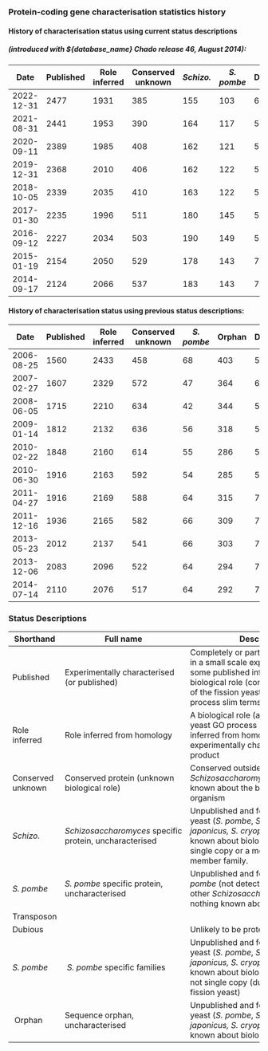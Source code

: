 ### Protein-coding gene characterisation statistics history

#### History of characterisation status using current status descriptions ####
##### (introduced with ${database_name} Chado release 46, August 2014): #####

<table>
 <thead>
  <tr>
   <th style="width: 100px;">Date</th>
   <th style="width: 100px;">Published</th>
   <th style="width: 100px;">Role inferred</th>
   <th style="width: 100px;">Conserved unknown</th>
   <th style="width: 100px;"><em><em><strong>Schizo.</strong></em></em></th>
   <th style="width: 100px;"><em>S. pombe</em></th>
   <th style="width: 100px;">Dubious</th>
   <th style="width: 100px;">Transposon</th>
   <th style="width: 100px;">Total</th>
  </tr>
 </thead>
 <tbody>
  <tr>
   <td>2022-12-31</td>
   <td>2477</td>
   <td>1931</td>
   <td>385</td>
   <td>155</td>
   <td>103</td>
   <td>69</td>
   <td>13</td>
   <td>5133</td>
  </tr>
  <tr>
   <td>2021-08-31</td>
   <td>2441</td>
   <td>1953</td>
   <td>390</td>
   <td>164</td>
   <td>117</td>
   <td>55</td>
   <td>13</td>
   <td>5133</td>
  </tr>
 <tr>
  <td>2020-09-11</td>
  <td>2389</td>
  <td>1985</td>
  <td>408</td>
  <td>162</td>
  <td>121</td>
  <td>55</td>
  <td>13</td>
  <td>5133</td>
 </tr>
 <tr>
  <td>2019-12-31</td>
  <td>2368</td>
  <td>2010</td>
  <td>406</td>
  <td>162</td>
  <td>122</td>
  <td>55</td>
  <td>13</td>
  <td>5136</td>
 </tr>
 <tr>
  <td>2018-10-05</td>
  <td>2339</td>
  <td>2035</td>
  <td>410</td>
  <td>163</td>
  <td>122</td>
  <td>55</td>
  <td>13</td>
  <td>5137</td>
 </tr>
 <tr>
  <td>2017-01-30</td>
  <td>2235</td>
  <td>1996</td>
  <td>511</td>
  <td>180</td>
  <td>145</td>
  <td>54</td>
  <td>13</td>
  <td>5171</td>
 </tr>
 <tr>
  <td>2016-09-12</td>
  <td>2227</td>
  <td>2034</td>
  <td>503</td>
  <td>190</td>
  <td>149</td>
  <td>55</td>
  <td>13</td>
  <td>5171</td>
 </tr>
 <tr>
  <td>2015-01-19</td>
  <td>2154</td>
  <td>2050</td>
  <td>529</td>
  <td>178</td>
  <td>143</td>
  <td>76</td>
  <td>13</td>
  <td>5143</td>
 </tr>
 <tr>
  <td>2014-09-17</td>
  <td>2124</td>
  <td>2066</td>
  <td>537</td>
  <td>183</td>
  <td>143</td>
  <td>77</td>
  <td>&nbsp;13</td>
  <td>5143</td>
 </tr>
 </tbody>
</table>

#### History of characterisation status using previous status descriptions: ####

<table>
 <thead>
  <tr>
   <th style="width: 100px;">Date</th>
   <th style="width: 100px;">Published</th>
   <th style="width: 100px;">Role inferred</th>
   <th style="width: 100px;">Conserved unknown</th>
   <th style="width: 100px;"><em>S. pombe</em></th>
   <th style="width: 100px;">Orphan</th>
   <th style="width: 100px;">Dubious</th>
   <th style="width: 100px;">Transposon</th>
   <th style="width: 100px;">Total</th>
  </tr>
 </thead>
 <tbody>
 <tr>
  <td>2006-08-25</td>
  <td>1560</td>
  <td>2433</td>
  <td>458</td>
  <td>68</td>
  <td>403</td>
  <td>57</td>
  <td>&nbsp;</td>
  <td>4979</td>
 </tr>
 <tr>
  <td>2007-02-27</td>
  <td>1607</td>
  <td>2329</td>
  <td>572</td>
  <td>47</td>
  <td>364</td>
  <td>60</td>
  <td>&nbsp;</td>
  <td>4979</td>
 </tr>
 <tr>
  <td>2008-06-05</td>
  <td>1715</td>
  <td>2210</td>
  <td>634</td>
  <td>42</td>
  <td>344</td>
  <td>57</td>
  <td>&nbsp;</td>
  <td>5002</td>
 </tr>
 <tr>
  <td>2009-01-14</td>
  <td>1812</td>
  <td>2132</td>
  <td>636</td>
  <td>56</td>
  <td>318</td>
  <td>57</td>
  <td>&nbsp;</td>
  <td>5011</td>
 </tr>
 <tr>
  <td>2010-02-22</td>
  <td>1848</td>
  <td>2160</td>
  <td>614</td>
  <td>55</td>
  <td>286</td>
  <td>57</td>
  <td>&nbsp;</td>
  <td>5020</td>
 </tr>
 <tr>
  <td>2010-06-30</td>
  <td>1916</td>
  <td>2163</td>
  <td>592</td>
  <td>54</td>
  <td>285</td>
  <td>58</td>
  <td>11</td>
  <td>5025</td>
 </tr>
 <tr>
  <td>2011-04-27</td>
  <td>1916</td>
  <td>2169</td>
  <td>588</td>
  <td>64</td>
  <td>315</td>
  <td>79</td>
  <td>11</td>
  <td>5142</td>
 </tr>
 <tr>
  <td>2011-12-16</td>
  <td>1936</td>
  <td>2165</td>
  <td>582</td>
  <td>66</td>
  <td>309</td>
  <td>73</td>
  <td>11</td>
  <td>5142</td>
 </tr>
 <tr>
  <td>2013-05-23</td>
  <td>2012</td>
  <td>2137</td>
  <td>541</td>
  <td>66</td>
  <td>303</td>
  <td>71</td>
  <td>13</td>
  <td>5143</td>
 </tr>
 <tr>
  <td>2013-12-06</td>
  <td>2083</td>
  <td>2096</td>
  <td>522</td>
  <td>64</td>
  <td>294</td>
  <td>71</td>
  <td>13</td>
  <td>5143</td>
 </tr>
 <tr>
  <td>2014-07-14</td>
  <td>2110</td>
  <td>2076</td>
  <td>517</td>
  <td>64</td>
  <td>292</td>
  <td>71</td>
  <td>13</td>
  <td>5143</td>
 </tr>
 </tbody>
</table>

### Status Descriptions

<table>
<thead>
 <tr>
  <th>Shorthand</th>
  <th>Full name</th>
  <th>Description</th>
  <th>Comment</th>
 </tr>
</thead>
<tbody>
 <tr>
  <td>Published</td>
  <td>Experimentally characterised (or published)</td>
  <td>Completely or partially characterised in a small scale experiment, with some published information about the biological role (corresponding to any of the fission yeast GO biological process slim terms)</td>
  <td>&nbsp;</td>
 </tr>
 <tr>
  <td>Role inferred</td>
  <td>Role inferred from homology</td>
  <td>A biological role (as above, a fission yeast GO process slim term) is inferred from homology to an experimentally characterised gene product</td>
  <td>&nbsp;</td>
 </tr>
 <tr>
  <td>Conserved unknown</td>
  <td>Conserved protein (unknown biological role)</td>
  <td>Conserved outside the <em>Schizosaccharomyces</em>, but nothing known about the biological role in any organism</td>
  <td>&nbsp;</td>
 </tr>
 <tr>
  <td><em>Schizo.</em></td>
  <td><em><em>Schizosaccharomyces</em>&nbsp;</em>specific protein, uncharacterised</td>
  <td>Unpublished and found only in fission yeast (<em>S. pombe</em>,&nbsp;<em>S. octosporus,&nbsp;<em>S. japonicus, S. cryophilus</em></em><em></em>); nothing known about biological role. May be single copy or a member of a multi-member family.</td>
  <td>Introduced Sept. 2014</td>
 </tr>
 <tr>
  <td><em>S. pombe</em></td>
  <td><em><em>S. pombe</em>&nbsp;</em>specific protein, uncharacterised</td>
  <td>Unpublished and found only in&nbsp;<em>S. pombe&nbsp;</em>(not detected in other&nbsp;<em>Schizosaccharomyces</em>&nbsp;species); nothing known about biological role</td>
  <td>Introduced Sept. 2014&nbsp;</td>
 </tr>
 <tr>
  <td>Transposon</td>
  <td>&nbsp;</td>
  <td>&nbsp;</td>
  <td>&nbsp;</td>
 </tr>
 <tr>
  <td>Dubious</td>
  <td>&nbsp;</td>
  <td>Unlikely to be protein coding</td>
  <td>&nbsp;</td>
 </tr>
 <tr>
  <td><em>S. pombe</em></td>
  <td>&nbsp;<em>S. pombe</em>&nbsp;specific families</td>
  <td>Unpublished and found only in fission yeast (<em>S. pombe</em>,&nbsp;<em>S. octosporus,&nbsp;</em><em>S. japonicus, S. cryophilus</em>); nothing known about biological role, but are not single copy (duplications in fission yeast)</td>
  <td>&nbsp;Used Aug. 2006-Aug. 2014</td>
 </tr>
 <tr>
  <td>&nbsp;Orphan</td>
  <td>Sequence orphan, uncharacterised</td>
  <td>Unpublished and found only in fission yeast (<em>S. pombe</em>,&nbsp;<em>S. octosporus</em>,&nbsp;<em>S. japonicus, S. cryophilus</em>); nothing known about biological role</td>
  <td>Used Aug. 2006-Aug. 2014</td>
 </tr>
 </tbody>
 </table>
